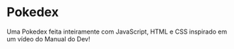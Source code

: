 # Pokedex
Uma Pokedex feita inteiramente com JavaScript, HTML e CSS inspirado em um vídeo do Manual do Dev!
